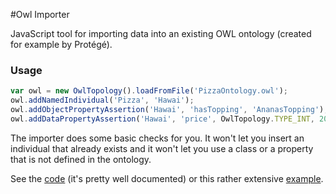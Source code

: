 #Owl Importer

JavaScript tool for importing data into an existing OWL ontology (created for
example by Protégé).

### Usage

```javascript
var owl = new OwlTopology().loadFromFile('PizzaOntology.owl');
owl.addNamedIndividual('Pizza', 'Hawai');
owl.addObjectPropertyAssertion('Hawai', 'hasTopping', 'AnanasTopping');
owl.addDataPropertyAssertion('Hawai', 'price', OwlTopology.TYPE_INT, 200);
```

The importer does some basic checks for you. It won't let you insert an 
individual that already exists and it won't let you use a class or a property 
that is not defined in the ontology. 

See the [code](OwlTopology.js) (it's pretty well documented) or this rather 
extensive [example](example_uib).